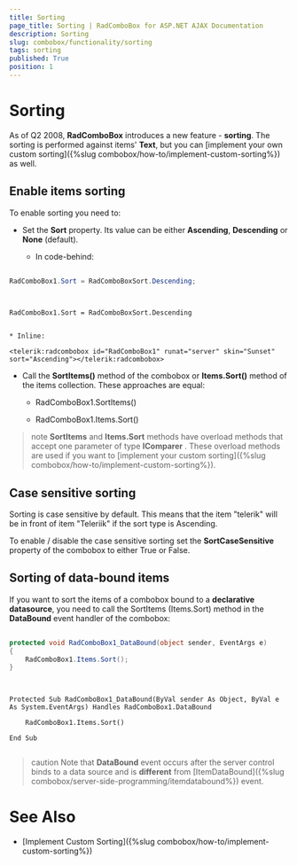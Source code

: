 ```yaml
---
title: Sorting
page_title: Sorting | RadComboBox for ASP.NET AJAX Documentation
description: Sorting
slug: combobox/functionality/sorting
tags: sorting
published: True
position: 1
---
```


# Sorting



As of Q2 2008, **RadComboBox** introduces a new feature - **sorting**. The sorting is performed against items' **Text**, but you can [implement your own custom sorting]({%slug combobox/how-to/implement-custom-sorting%}) as well.

## Enable items sorting

To enable sorting you need to:

* Set the **Sort** property. Its value can be either **Ascending**, **Descending** or **None** (default).

	* In code-behind:



````C#
			
RadComboBox1.Sort = RadComboBoxSort.Descending;
				
````
````VB.NET
	
RadComboBox1.Sort = RadComboBoxSort.Descending
	
````


	* Inline:

````ASPNET
<telerik:radcombobox id="RadComboBox1" runat="server" skin="Sunset" sort="Ascending"></telerik:radcombobox>
````



* Call the **SortItems()** method of the combobox or **Items.Sort()** method of the items collection. These approaches are equal:

	* RadComboBox1.SortItems()

	* RadComboBox1.Items.Sort()

>note  **SortItems** and **Items.Sort** methods have overload methods that accept one parameter of type **IComparer** . These overload methods are used if you want to [implement your custom sorting]({%slug combobox/how-to/implement-custom-sorting%}).
>


## Case sensitive sorting

Sorting is case sensitive by default. This means that the item "telerik" will be in front of item "Teleriik" if the sort type is Ascending.

To enable / disable the case sensitive sorting set the **SortCaseSensitive** property of the combobox to either True or False.

## Sorting of data-bound items

If you want to sort the items of a combobox bound to a **declarative datasource**, you need to call the SortItems (Items.Sort) method in the **DataBound** event handler of the combobox:



````C#
	     	
protected void RadComboBox1_DataBound(object sender, EventArgs e)
{            
	RadComboBox1.Items.Sort();
}
				
````
````VB.NET
	
Protected Sub RadComboBox1_DataBound(ByVal sender As Object, ByVal e As System.EventArgs) Handles RadComboBox1.DataBound

	RadComboBox1.Items.Sort()

End Sub
	
````


>caution Note that **DataBound** event occurs after the server control binds to a data source and is **different** from [ItemDataBound]({%slug combobox/server-side-programming/itemdatabound%}) event.
>


# See Also

 * [Implement Custom Sorting]({%slug combobox/how-to/implement-custom-sorting%})
